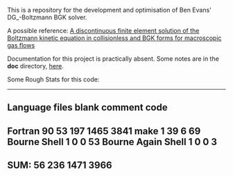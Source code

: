 
This is a repository for the development and optimisation 
of Ben Evans\' DG_-Boltzmann  BGK solver.

A possible reference: [A discontinuous finite element solution of the Boltzmann kinetic
equation in collisionless and BGK forms for macroscopic gas flows](http://www.sciencedirect.com/science/article/pii/S0307904X10002763?via%3Dihub)


Documentation for this project is practically absent.
Some notes are in the **doc** directory, [here](./doc/README.md).

Some Rough Stats for this code:

--------------------------------------------------------------------------------
Language                      files          blank        comment           code
--------------------------------------------------------------------------------
Fortran 90                       53            197           1465           3841
make                              1             39              6             69
Bourne Shell                      1              0              0             53
Bourne Again Shell                1              0              0              3
--------------------------------------------------------------------------------
SUM:                             56            236           1471           3966
--------------------------------------------------------------------------------

